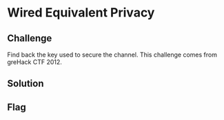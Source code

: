 # Wired Equivalent Privacy

## Challenge

Find back the key used to secure the channel. This challenge comes from greHack CTF 2012.

## Solution

## Flag
